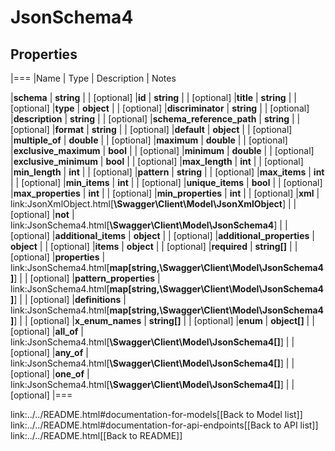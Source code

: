 # JsonSchema4

## Properties
|===
|Name | Type | Description | Notes

|**schema** | **string** |  | [optional] 
|**id** | **string** |  | [optional] 
|**title** | **string** |  | [optional] 
|**type** | **object** |  | [optional] 
|**discriminator** | **string** |  | [optional] 
|**description** | **string** |  | [optional] 
|**schema_reference_path** | **string** |  | [optional] 
|**format** | **string** |  | [optional] 
|**default** | **object** |  | [optional] 
|**multiple_of** | **double** |  | [optional] 
|**maximum** | **double** |  | [optional] 
|**exclusive_maximum** | **bool** |  | [optional] 
|**minimum** | **double** |  | [optional] 
|**exclusive_minimum** | **bool** |  | [optional] 
|**max_length** | **int** |  | [optional] 
|**min_length** | **int** |  | [optional] 
|**pattern** | **string** |  | [optional] 
|**max_items** | **int** |  | [optional] 
|**min_items** | **int** |  | [optional] 
|**unique_items** | **bool** |  | [optional] 
|**max_properties** | **int** |  | [optional] 
|**min_properties** | **int** |  | [optional] 
|**xml** | link:JsonXmlObject.html[**\Swagger\Client\Model\JsonXmlObject**] |  | [optional] 
|**not** | link:JsonSchema4.html[**\Swagger\Client\Model\JsonSchema4**] |  | [optional] 
|**additional_items** | **object** |  | [optional] 
|**additional_properties** | **object** |  | [optional] 
|**items** | **object** |  | [optional] 
|**required** | **string[]** |  | [optional] 
|**properties** | link:JsonSchema4.html[**map[string,\Swagger\Client\Model\JsonSchema4]**] |  | [optional] 
|**pattern_properties** | link:JsonSchema4.html[**map[string,\Swagger\Client\Model\JsonSchema4]**] |  | [optional] 
|**definitions** | link:JsonSchema4.html[**map[string,\Swagger\Client\Model\JsonSchema4]**] |  | [optional] 
|**x_enum_names** | **string[]** |  | [optional] 
|**enum** | **object[]** |  | [optional] 
|**all_of** | link:JsonSchema4.html[**\Swagger\Client\Model\JsonSchema4[]**] |  | [optional] 
|**any_of** | link:JsonSchema4.html[**\Swagger\Client\Model\JsonSchema4[]**] |  | [optional] 
|**one_of** | link:JsonSchema4.html[**\Swagger\Client\Model\JsonSchema4[]**] |  | [optional] 
|===

link:../../README.html#documentation-for-models[[Back to Model list]] link:../../README.html#documentation-for-api-endpoints[[Back to API list]] link:../../README.html[[Back to README]]


